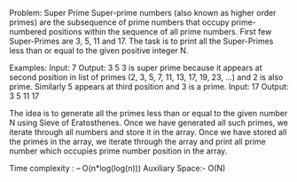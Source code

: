 Problem: Super Prime
Super-prime numbers (also known as higher order primes) are the subsequence of prime numbers that occupy prime-numbered positions within the sequence of all prime numbers. First few Super-Primes are 3, 5, 11 and 17. 
The task is to print all the Super-Primes less than or equal to the given positive integer N.

Examples: 
Input: 7
Output: 3 5 
3 is super prime because it appears at second
position in list of primes (2, 3, 5, 7, 11, 13, 
17, 19, 23, ...) and 2 is also prime. Similarly
5 appears at third position and 3 is a prime.
Input: 17
Output: 3 5 11 17

The idea is to generate all the primes less than or equal to the given number N using Sieve of Eratosthenes. Once we have generated all such primes, we iterate through all numbers and store it in the array. Once we have stored all the primes in the array, we iterate through the array and print all prime number which occupies prime number position in the array. 

Time complexity : – O(n*log(log(n)))
Auxiliary Space:- O(N)